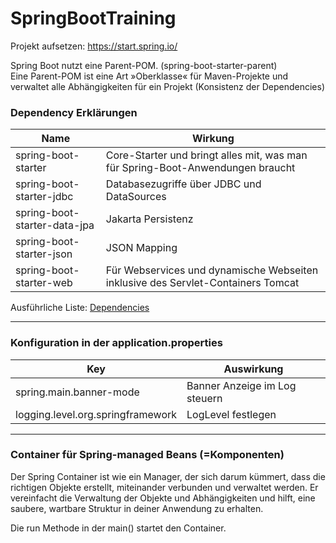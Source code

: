 # SpringBootTraining

Projekt aufsetzen:
https://start.spring.io/

Spring Boot nutzt eine Parent-POM. (spring-boot-starter-parent)<br>
Eine Parent-POM ist eine Art »Oberklasse« für Maven-Projekte und verwaltet alle Abhängigkeiten
für ein Projekt (Konsistenz der Dependencies)

### Dependency Erklärungen

| Name                         | Wirkung                                                                                        |
|------------------------------|------------------------------------------------------------------------------------------------|
| spring-boot-starter          | Core-Starter und bringt alles mit, was man für Spring-Boot-Anwendungen braucht                 |
| spring-boot-starter-jdbc     | Databasezugriffe über JDBC und DataSources                                                     |
| spring-boot-starter-data-jpa | Jakarta Persistenz                                                                             |
| spring-boot-starter-json     | JSON Mapping                                                                                   |
| spring-boot-starter-web      | Für Webservices und dynamische Webseiten inklusive des Servlet-Containers Tomcat               |

Ausführliche Liste:
[Dependencies](https://docs.spring.io/spring-boot/reference/using/build-systems.html#using.build-systems.starters)

***
### Konfiguration in der application.properties

| Key                               | Auswirkung                    |
|-----------------------------------|-------------------------------|
| spring.main.banner-mode           | Banner Anzeige im Log steuern |
| logging.level.org.springframework | LogLevel festlegen            |

***
### Container für Spring-managed Beans (=Komponenten)

Der Spring Container ist wie ein Manager, der sich darum kümmert, dass die richtigen Objekte erstellt, miteinander verbunden und verwaltet werden. 
Er vereinfacht die Verwaltung der Objekte und Abhängigkeiten und hilft, eine saubere, wartbare Struktur in deiner Anwendung zu erhalten.

Die run Methode in der main() startet den Container.